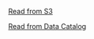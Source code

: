 [Read from S3](../glue-code/ti-pyspark-read-from-csv-s3.py)

[Read from Data Catalog](../glue-code/ti-pyspark-read-from-csv-s3.py)
